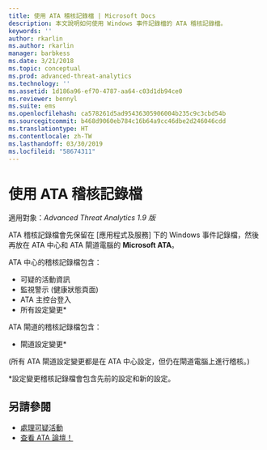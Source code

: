 ```yaml
---
title: 使用 ATA 稽核記錄檔 | Microsoft Docs
description: 本文說明如何使用 Windows 事件記錄檔的 ATA 稽核記錄檔。
keywords: ''
author: rkarlin
ms.author: rkarlin
manager: barbkess
ms.date: 3/21/2018
ms.topic: conceptual
ms.prod: advanced-threat-analytics
ms.technology: ''
ms.assetid: 1d186a96-ef70-4787-aa64-c03d1db94ce0
ms.reviewer: bennyl
ms.suite: ems
ms.openlocfilehash: ca578261d5ad95436305906004b235c9c3cbd54b
ms.sourcegitcommit: b468d9060eb784c16b64a9cc46dbe2d246046cdd
ms.translationtype: HT
ms.contentlocale: zh-TW
ms.lasthandoff: 03/30/2019
ms.locfileid: "58674311"
---
```

# <a name="working-with-ata-audit-logs"></a>使用 ATA 稽核記錄檔


適用對象：*Advanced Threat Analytics 1.9 版*

ATA 稽核記錄檔會先保留在 [應用程式及服務] 下的 Windows 事件記錄檔，然後再放在 ATA 中心和 ATA 閘道電腦的 **Microsoft ATA**。

ATA 中心的稽核記錄檔包含：
-   可疑的活動資訊
-   監視警示 (健康狀態頁面)
-   ATA 主控台登入
-   所有設定變更*

ATA 閘道的稽核記錄檔包含：
-   閘道設定變更* 

(所有 ATA 閘道設定變更都是在 ATA 中心設定，但仍在閘道電腦上進行稽核。)

*設定變更稽核記錄檔會包含先前的設定和新的設定。


## <a name="see-also"></a>另請參閱
- [處理可疑活動](working-with-suspicious-activities.md)
- [查看 ATA 論壇！](https://social.technet.microsoft.com/Forums/security/home?forum=mata)
